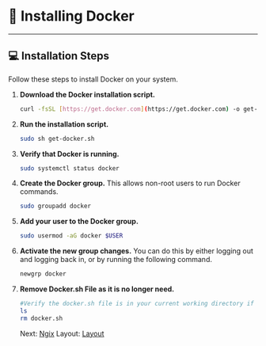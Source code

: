# 🐳 Installing Docker

---

## 💻 Installation Steps

Follow these steps to install Docker on your system.

1.  **Download the Docker installation script.**
    ```bash
    curl -fsSL [https://get.docker.com](https://get.docker.com) -o get-docker.sh
    ```

2.  **Run the installation script.**
    ```bash
    sudo sh get-docker.sh
    ```

3.  **Verify that Docker is running.**
    ```bash
    sudo systemctl status docker
    ```

4.  **Create the Docker group.**
    This allows non-root users to run Docker commands.
    ```bash
    sudo groupadd docker
    ```

5.  **Add your user to the Docker group.**
    ```bash
    sudo usermod -aG docker $USER
    ```

6.  **Activate the new group changes.**
    You can do this by either logging out and logging back in, or by running the following command.
    ```bash
    newgrp docker
    ```
    
7. **Remove Docker.sh File as it is no longer need.**
   ```bash
   #Verify the docker.sh file is in your current working directory if not navigate to where you ran sudo systemctl status docker
   ls
   rm docker.sh
   
   ```


    Next: [Ngix](../Ngix)
    Layout: [Layout](../Layout)
